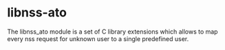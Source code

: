 libnss-ato
==========

The libnss_ato module is a set of C library extensions which allows to map every nss request for unknown user to a single predefined user.